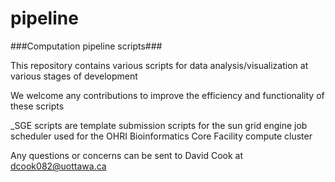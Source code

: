 # pipeline
###Computation pipeline scripts###


This repository contains various scripts for data analysis/visualization at various stages of development

We welcome any contributions to improve the efficiency and functionality of these scripts

_SGE scripts are template submission scripts for the sun grid engine job scheduler used for the OHRI Bioinformatics Core Facility compute cluster




Any questions or concerns can be sent to David Cook at dcook082@uottawa.ca
